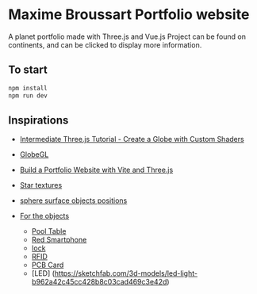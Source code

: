 # Maxime Broussart Portfolio website

A planet portfolio made with Three.js and Vue.js
Project can be found on continents, and can be clicked to display more information.

## To start

```bash
npm install
npm run dev
```

## Inspirations

- [Intermediate Three.js Tutorial - Create a Globe with Custom Shaders](https://www.youtube.com/watch?v=vM8M4QloVL0)
- [GlobeGL](https://globe.gl/)
- [Build a Portfolio Website with Vite and Three.js](https://www.section.io/engineering-education/build-a-portfolio-website-with-vite-and-threejs/)
- [Star textures](https://github.com/mrdoob/three.js/blob/master/examples/textures/sprites/disc.png)
- [sphere surface objects positions](https://github.com/mrdoob/three.js/blob/master/examples/css3d_periodictable.html)

- [For the objects](https://sketchfab.com)
    - [Pool Table](https://sketchfab.com/3d-models/pool-table-set-7a91611c0e5d4f519c9e7cd1425d066a)
    - [Red Smartphone](https://poly.pizza/m/7Rxn_Tha3xN)
    - [lock](https://sketchfab.com/3d-models/gold-lock-improved-d1e3a58799b146e4af6496ca9b8fba41)
    - [RFID](https://sketchfab.com/3d-models/rfid-readwrite-module-rc522-09a7fab0dd574bd1bbaa267e78ffd996)
    - [PCB Card](https://sketchfab.com/3d-models/low-poly-circuit-board-pcb-02ce44c491774f438c62baf544382bd1)
    - [LED] (https://sketchfab.com/3d-models/led-light-b962a42c45cc428b8c03cad469c3e42d)
    
